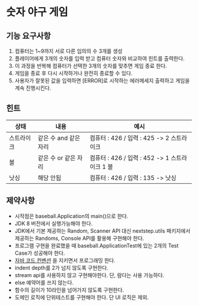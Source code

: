 # 숫자 야구 게임
 
## 기능 요구사항 
 1. 컴퓨터는 1~9까지 서로 다른 임의의 수 3개를 생성
 2. 플레이어에게 3개의 숫자를 입력 받고 컴퓨터 숫자와 비교하여 힌트를 출력한다. 
 3. 이 과정을 반복해 컴퓨터가 선택한 3개의 숫자를 맞추면 게임 종료 한다. 
 4. 게임을 종료 후 다시 시작하거나 완전히 종료할 수 있다. 
 5. 사용자가 잘못된 값을 입력하면 [ERROR]로 시작하는 에러메세지 출력하고 게임을 계속 진행시킨다. 
 
 ## 힌트 
  | 상태 | 내용 | 예시 |
  |---|---|---|
  |스트라이크|같은 수 and 같은 자리| 컴퓨터 : 426 / 입력 : 425 -> 2 스트라이크|
  |볼|같은 수 or 같은 자리| 컴퓨터 : 426 / 입력 : 452 -> 1 스트라이크 1 볼 |
  |낫싱|해당 안됨| 컴퓨터 : 426 / 입력 : 135 -> 낫싱|
  
 ## 제약사항
 - 시작점은  baseball.Application의 main()으로 한다. 
 - JDK 8 버전에서 실행가능해야 한다. 
 - JDK에서 기본 제공하는 Random, Scanner API 대신 nextstep.utils 패키지에서 제공하는 Randoms, Console API를
   활용해 구현해야 한다.
 - 프로그램 구현을 완료했을 때 baseball.ApplicationTest에 있는 2개의 Test Case가 성공해야 한다.
 - [자바 코드 컨벤션](https://naver.github.io/hackday-conventions-java/) 을 지키면서 프로그래밍 한다. 
 - indent depth를 2가 넘지 않도록 구현한다. 
 - stream api를 사용하지 않고 구현해야한다. 단, 람다는 사용 가능하다. 
 - else 예약어를 쓰지 않는다.
 - 함수의 길이가 10라인을 넘어가지 않도록 구현한다. 
 - 도메인 로직에 단위테스트를 구현해야 한다. 단 UI 로직은 제외. 
 
 